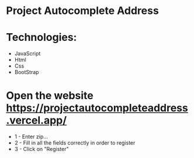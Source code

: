 # Project Autocomplete Address

# Technologies:
* JavaScript
* Html
* Css
* BootStrap

# Open the website https://projectautocompleteaddress.vercel.app/

* 1 - Enter zip...
* 2 - Fill in all the fields correctly in order to register
* 3 - Click on "Register"
